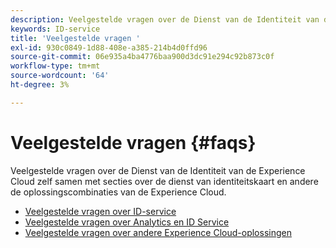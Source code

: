 ```yaml
---
description: Veelgestelde vragen over de Dienst van de Identiteit van de Experience Cloud zelf samen met secties over de dienst van identiteitskaart en andere de oplossingscombinaties van de Experience Cloud.
keywords: ID-service
title: 'Veelgestelde vragen '
exl-id: 930c0849-1d88-408e-a385-214b4d0ffd96
source-git-commit: 06e935a4ba4776baa900d3dc91e294c92b873c0f
workflow-type: tm+mt
source-wordcount: '64'
ht-degree: 3%

---
```


# Veelgestelde vragen  {#faqs}

Veelgestelde vragen over de Dienst van de Identiteit van de Experience Cloud zelf samen met secties over de dienst van identiteitskaart en andere de oplossingscombinaties van de Experience Cloud.

* [Veelgestelde vragen over ID-service](faq.md)
* [Veelgestelde vragen over Analytics en ID Service](analytics-faq.md)
* [Veelgestelde vragen over andere Experience Cloud-oplossingen](other-faq.md)
